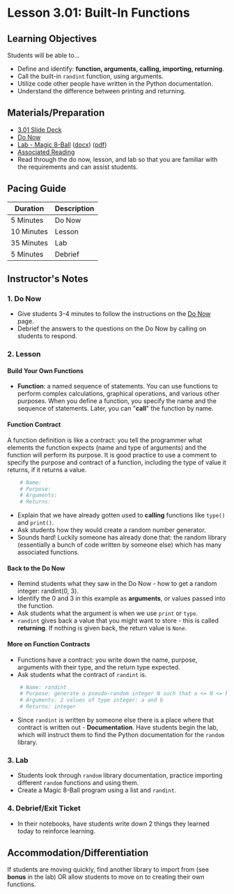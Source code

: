 # Lesson 3.01: Built-In Functions

## Learning Objectives

Students will be able to...

* Define and identify: **function, arguments, calling, importing, returning**.
* Call the built-in `randint` function, using arguments.
* Utilize code other people have written in the Python documentation.
* Understand the difference between printing and returning.

## Materials/Preparation

* [3.01 Slide Deck](https://github.com/TEALSK12/2nd-semester-introduction-to-computer-science/raw/master/units/3_unit/slidedecks/Intro%20Python%203.01%20TEALS.pptx)
* [Do Now][]
* [Lab - Magic 8-Ball][] ([docx][]) ([pdf][])
* [Associated Reading](https://tealsk12.github.io/2nd-semester-introduction-to-computer-science/readings.md#associatedreadings/3.1)
* Read through the do now, lesson, and lab so that you are familiar with the requirements and can assist students.

## Pacing Guide

| **Duration**   | **Description** |
| ---------- | ----------- |
| 5 Minutes  | Do Now      |
| 10 Minutes | Lesson      |
| 35 Minutes | Lab         |
| 5 Minutes  | Debrief     |

## Instructor's Notes

### 1. Do Now

* Give students 3-4 minutes to follow the instructions on the [Do Now][] page.
* Debrief the answers to the questions on the Do Now by calling on students to respond.

### 2. Lesson

#### Build Your Own Functions

* **Function**:  a named sequence of statements. You can use functions to perform complex calculations, graphical operations, and various other purposes. When you define a function, you specify the name and the sequence of statements. Later, you can "**call**" the function by name.

#### Function Contract

A function definition is like a contract: you tell the programmer what elements the function expects (name and type of arguments) and the function will perform its purpose. It is good practice to use a comment to specify the purpose and contract of a function, including the type of value it returns, if it returns a value.

```python
    # Name:
    # Purpose:
    # Arguments:
    # Returns:
```

* Explain that we have already gotten used to **calling** functions like `type()` and `print()`.
* Ask students how they would create a random number generator.
* Sounds hard! Luckily someone has already done that: the random library (essentially a bunch of code written by someone else) which has many associated functions.

#### Back to the Do Now

* Remind students what they saw in the Do Now - how to get a random integer: randint(0, 3).
* Identify the 0 and 3 in this example as **arguments**, or values passed into the function.
* Ask students what the argument is when we use `print` or `type`.
* `randint` gives back a value that you might want to store - this is called **returning**. If nothing is given back, the return value is `None`.

#### More on Function Contracts

* Functions have a contract: you write down the name, purpose, arguments with their type, and the return type expected.
* Ask students what the contract of `randint` is.

```python
    # Name: randint
    # Purpose: generate a pseudo-random integer N such that a <= N <= b
    # Arguments: 2 values of type integer: a and b
    # Returns: integer
```

* Since `randint` is written by someone else there is a place where that contract is written out - **Documentation**. Have students begin the lab, which will instruct them to find the Python documentation for the `random` library.

### 3. Lab

* Students look through `random` library documentation, practice importing different `random` functions and using them.
* Create a Magic 8-Ball program using a list and `randint`.

### 4. Debrief/Exit Ticket

* In their notebooks, have students write down 2 things they learned today to reinforce learning.

## Accommodation/Differentiation

If students are moving quickly, find another library to import from (see **bonus** in the lab) OR allow students to move on to creating their own functions.

[Do Now]:do_now.md
[Lab - Magic 8-Ball]:lab.md
[pdf]: https://github.com/TEALSK12/2nd-semester-introduction-to-computer-science/raw/master/units/3_unit/01_lesson/lab.pdf
[docx]: https://github.com/TEALSK12/2nd-semester-introduction-to-computer-science/raw/master/units/3_unit/01_lesson/lab.docx
